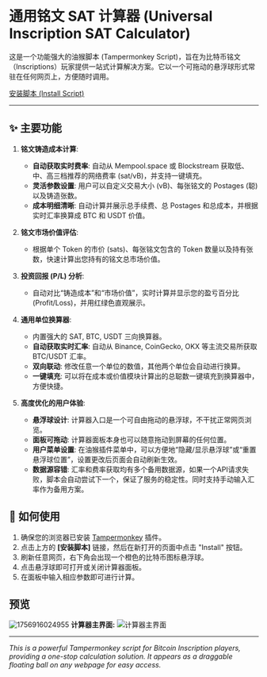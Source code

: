 # 通用铭文 SAT 计算器 (Universal Inscription SAT Calculator)

这是一个功能强大的油猴脚本 (Tampermonkey Script)，旨在为比特币铭文（Inscriptions）玩家提供一站式计算解决方案。它以一个可拖动的悬浮球形式常驻在任何网页上，方便随时调用。

[安装脚本 (Install Script)](https://raw.githubusercontent.com/Iamruzi/tampermonkeyScripts/main/%E9%80%9A%E7%94%A8%E9%93%AD%E6%96%87SAT%E8%AE%A1%E7%AE%97%E5%99%A8/%E9%80%9A%E7%94%A8%E9%93%AD%E6%96%87SAT%E8%AE%A1%E7%AE%97%E5%99%A8.user.js)

---

## ✨ 主要功能

1.  **铭文铸造成本计算**:
    * **自动获取实时费率**: 自动从 Mempool.space 或 Blockstream 获取低、中、高三档推荐的网络费率 (sat/vB)，并支持一键填充。
    * **灵活参数设置**: 用户可以自定义交易大小 (vB)、每张铭文的 Postages (聪) 以及铸造张数。
    * **成本明细清晰**: 自动计算并展示总手续费、总 Postages 和总成本，并根据实时汇率换算成 BTC 和 USDT 价值。

2.  **铭文市场价值评估**:
    * 根据单个 Token 的市价 (sats)、每张铭文包含的 Token 数量以及持有张数，快速计算出您持有的铭文总市场价值。

3.  **投资回报 (P/L) 分析**:
    * 自动对比“铸造成本”和“市场价值”，实时计算并显示您的盈亏百分比 (Profit/Loss)，并用红绿色直观展示。

4.  **通用单位换算器**:
    * 内置强大的 SAT, BTC, USDT 三向换算器。
    * **自动获取实时汇率**: 自动从 Binance, CoinGecko, OKX 等主流交易所获取 BTC/USDT 汇率。
    * **双向联动**: 修改任意一个单位的数值，其他两个单位会自动进行换算。
    * **一键填充**: 可以将在成本或价值模块计算出的总聪数一键填充到换算器中，方便快捷。

5.  **高度优化的用户体验**:
    * **悬浮球设计**: 计算器入口是一个可自由拖动的悬浮球，不干扰正常网页浏览。
    * **面板可拖动**: 计算器面板本身也可以随意拖动到屏幕的任何位置。
    * **用户菜单设置**: 在油猴插件菜单中，可以方便地“隐藏/显示悬浮球”或“重置悬浮球位置”，设置更改后页面会自动刷新生效。
    * **数据源容错**: 汇率和费率获取均有多个备用数据源，如果一个API请求失败，脚本会自动尝试下一个，保证了服务的稳定性。同时支持手动输入汇率作为备用方案。

## 🔧 如何使用

1.  确保您的浏览器已安装 [Tampermonkey](https://www.tampermonkey.net/) 插件。
2.  点击上方的 **[安装脚本]** 链接，然后在新打开的页面中点击 "Install" 按钮。
3.  刷新任意网页，右下角会出现一个橙色的比特币图标悬浮球。
4.  点击悬浮球即可打开或关闭计算器面板。
5.  在面板中输入相应参数即可进行计算。

## 预览
![1756916024955]()
**计算器主界面:**
![计算器主界面](image/readme/ui.png)

---

*This is a powerful Tampermonkey script for Bitcoin Inscription players, providing a one-stop calculation solution. It appears as a draggable floating ball on any webpage for easy access.*